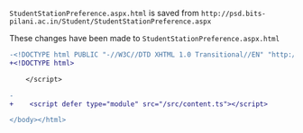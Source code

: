 `StudentStationPreference.aspx.html` is saved from `http://psd.bits-pilani.ac.in/Student/StudentStationPreference.aspx`

These changes have been made to `StudentStationPreference.aspx.html`

```diff
-<!DOCTYPE html PUBLIC "-//W3C//DTD XHTML 1.0 Transitional//EN" "http://www.w3.org/TR/xhtml1/DTD/xhtml1-transitional.dtd">
+<!DOCTYPE html>
```

```diff
    </script>

-
+    <script defer type="module" src="/src/content.ts"></script>

</body></html>
```